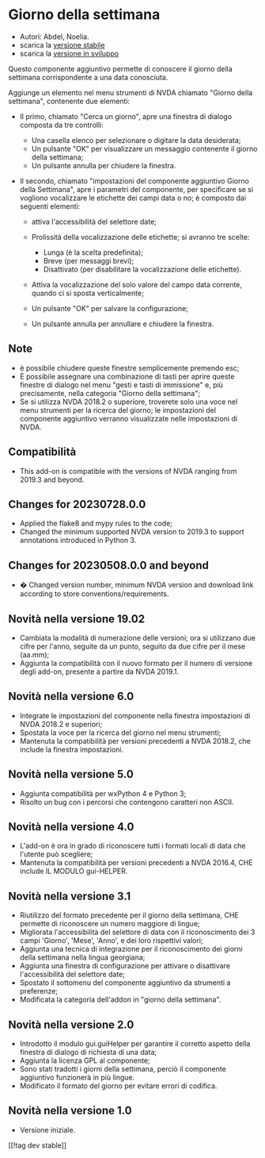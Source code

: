 # Giorno della settimana #

* Autori: Abdel, Noelia.
* scarica la [versione stabile][1]
* scarica la [versione in sviluppo][2]

Questo componente aggiuntivo permette di conoscere il giorno della settimana
corrispondente a una data conosciuta.

Aggiunge un elemento nel menu strumenti di NVDA chiamato "Giorno della
settimana", contenente due elementi:

* Il primo, chiamato "Cerca un giorno", apre una finestra di dialogo
  composta da tre controlli:

    * Una casella elenco per selezionare o digitare la data desiderata;
    * Un pulsante "OK" per visualizzare un messaggio contenente il giorno
      della settimana;
    * Un pulsante annulla per chiudere la finestra.

* Il secondo, chiamato "impostazioni del componente aggiuntivo Giorno della
  Settimana", apre i parametri del componente, per specificare se si
  vogliono vocalizzare le etichette dei campi data o no; è composto dai
  seguenti elementi:

    * attiva l'accessibilità del selettore date;
    * Prolissità della vocalizzazione delle etichette; si avranno tre
      scelte:

        * Lunga (è la scelta predefinita);
        * Breve (per messaggi brevi);
        * Disattivato (per disabilitare la vocalizzazione delle etichette).

    * Attiva la vocalizzazione del solo valore del campo data corrente,
      quando ci si sposta verticalmente;
    * Un pulsante "OK" per salvare la configurazione;
    * Un pulsante annulla per annullare e chiudere la finestra.

## Note ##

* è possibile chiudere queste finestre semplicemente premendo esc;
* È possibile assegnare una combinazione di tasti per aprire queste finestre
  di dialogo nel menu "gesti e tasti di immissione" e, più precisamente,
  nella categoria  "Giorno della settimana";
* Se si utilizza NVDA 2018.2 o superiore, troverete solo una voce nel menu
  strumenti per la ricerca del giorno; le impostazioni del componente
  aggiuntivo verranno visualizzate nelle impostazioni di NVDA.

## Compatibilità ##

* This add-on is compatible with the versions of NVDA ranging from 2019.3
  and beyond.

## Changes for 20230728.0.0 ##

* Applied the flake8 and mypy rules to the code;
* Changed the minimum supported NVDA version to 2019.3 to support
  annotations introduced in Python 3.

## Changes for 20230508.0.0 and beyond ##

* � Changed version number, minimum NVDA version and download link according
  to store conventions/requirements.

## Novità nella versione 19.02 ##

* Cambiata la modalità di numerazione delle versioni; ora si utilizzano due
  cifre per l'anno, seguite da un punto, seguito da due cifre per il mese
  (aa.mm);
* Aggiunta la compatibilità con il nuovo formato per il numero di versione
  degli add-on, presente a partire da NVDA 2019.1.

## Novità nella versione 6.0 ##

* Integrate le impostazioni del componente  nella finestra impostazioni di
  NVDA 2018.2 e superiori;
* Spostata la voce per la ricerca del giorno nel menu strumenti;
* Mantenuta la compatibilità per versioni precedenti a NVDA 2018.2, che
  include la finestra impostazioni.

## Novità nella versione 5.0 ##

* Aggiunta compatibilità per wxPython 4 e Python 3;
* Risolto un bug con i percorsi che contengono caratteri non ASCII.

## Novità nella versione 4.0 ##

* L'add-on è ora in grado di riconoscere tutti i formati locali di data che
  l'utente può scegliere;
* Mantenuta la compatibilità per versioni precedenti a NVDA 2016.4, CHE
  include IL MODULO gui-HELPER.

## Novità nella versione 3.1 ##

* Riutilizzo del formato precedente per il giorno della settimana, CHE
  permette di riconoscere un numero maggiore di lingue;
* Migliorata l'accessibilità del selettore di data con il riconoscimento dei
  3 campi 'Giorno', 'Mese', 'Anno', e dei loro rispettivi valori;
* Aggiunta una tecnica di integrazione per il riconoscimento dei giorni
  della settimana nella lingua georgiana;
* Aggiunta una finestra di configurazione per attivare o disattivare
  l'accessibilità del selettore date;
* Spostato il sottomenu del componente aggiuntivo da strumenti a preferenze;
* Modificata la categoria dell'addon in "giorno della settimana".

## Novità nella versione 2.0 ##

* Introdotto il modulo gui.guiHelper per garantire il corretto aspetto della
  finestra di dialogo di richiesta di una data;
* Aggiunta la licenza GPL al componente;
* Sono stati tradotti i giorni della settimana, perciò il componente
  aggiuntivo funzionerà in più lingue.
* Modificato il formato del giorno per evitare errori di codifica.

## Novità nella versione 1.0 ##

* Versione iniziale.

[[!tag dev stable]]

[1]: https://www.nvaccess.org/addonStore/legacy?file=dayOfTheWeek

[2]: https://www.nvaccess.org/addonStore/legacy?file=dayOfTheWeek
